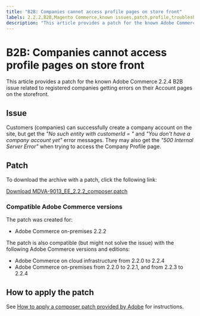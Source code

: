 ```yaml
---
title: "B2B: Companies cannot access profile pages on store front"
labels: 2.2.2,B2B,Magento Commerce,known issues,patch,profile,troubleshooting,Adobe Commerce,on-premises,cloud infrastructure
description: "This article provides a patch for the known Adobe Commerce 2.2.4 B2B issue related to registered companies getting errors on their Account pages on the storefront."
---
```


# B2B: Companies cannot access profile pages on store front

This article provides a patch for the known Adobe Commerce 2.2.4 B2B issue related to registered companies getting errors on their Account pages on the storefront.

## Issue

Customers (companies) can successfully create a company account on the site, but get the *"No such entity with customerId = "* and *"You don't have a company account yet"* error messages. They may also get the *"500 Internal Server Error"* when trying to access the Company Profile page.

## Patch

To download the archive with a patch, click the following link:

 [Download MDVA-9013\_EE\_2.2.2\_composer.patch](assets/MDVA-9013_EE_2.2.2_composer.patch.zip)

### Compatible Adobe Commerce versions

The patch was created for:

* Adobe Commerce on-premises 2.2.2

The patch is also compatible (but might not solve the issue) with the following Adobe Commerce versions and editions:

* Adobe Commerce on cloud infrastructure from 2.2.0 to 2.2.4
* Adobe Commerce on-premises from 2.2.0 to 2.2.1, and from 2.2.3 to 2.2.4

## How to apply the patch

See [How to apply a composer patch provided by Adobe](https://support.magento.com/hc/en-us/articles/360028367731) for instructions. 